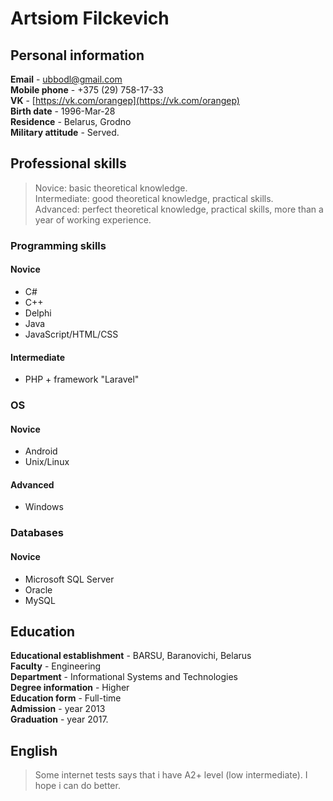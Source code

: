 # Artsiom Filckevich

## Personal information

**Email** - ubbodl@gmail.com  
**Mobile phone** - +375 (29) 758-17-33  
**VK** - [https://vk.com/orangep](https://vk.com/orangep)  
**Birth date** - 1996-Mar-28  
**Residence** - Belarus, Grodno  
**Military attitude** - Served.  
## Professional skills

> Novice: basic theoretical knowledge.  
> Intermediate: good theoretical knowledge, practical skills.  
> Advanced: perfect theoretical knowledge, practical skills, more than a year of working experience.  

### Programming skills
#### Novice
* C#
* C++
* Delphi
* Java
* JavaScript/HTML/CSS

#### Intermediate
* PHP + framework "Laravel"

### OS
#### Novice
* Android
* Unix/Linux

#### Advanced
* Windows

### Databases
#### Novice
* Microsoft SQL Server
* Oracle
* MySQL

## Education

**Educational establishment** - BARSU, Baranovichi, Belarus  
**Faculty** - Engineering  
**Department** - Informational Systems and Technologies  
**Degree information** - Higher  
**Education form** - Full-time  
**Admission** - year 2013  
**Graduation** - year 2017.

## English
> Some internet tests says that i have A2+ level (low intermediate). I hope i can do better.
